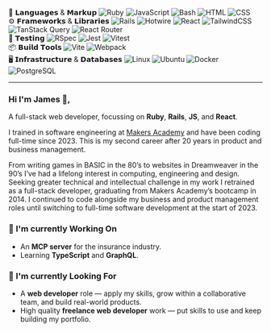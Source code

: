 💎 𝗟𝗮𝗻𝗴𝘂𝗮𝗴𝗲𝘀 & 𝗠𝗮𝗿𝗸𝘂𝗽 ![Ruby](https://img.shields.io/badge/-Ruby-000?logo=Ruby&logoColor=CC342D) ![JavaScript](https://img.shields.io/badge/-JavaScript-000?logo=JavaScript) ![Bash](https://img.shields.io/badge/-Bash-000?logo=GNUBash) ![HTML](https://img.shields.io/badge/-HTML-000?logo=HTML5) ![CSS](https://img.shields.io/badge/-CSS-000?logo=CSS3)<br>
⚙️ 𝗙𝗿𝗮𝗺𝗲𝘄𝗼𝗿𝗸𝘀 & 𝗟𝗶𝗯𝗿𝗮𝗿𝗶𝗲𝘀 ![Rails](https://img.shields.io/badge/-Rails-000?logo=Ruby%20on%20Rails&logoColor=CC0000) ![Hotwire](https://img.shields.io/badge/-Hotwire-000) ![React](https://img.shields.io/badge/-React-000?logo=React) ![TailwindCSS](https://img.shields.io/badge/-TailwindCSS-000?logo=TailwindCSS) ![TanStack Query](https://img.shields.io/badge/-TanStack%20Query-000?logo=ReactQuery) ![React Router](https://img.shields.io/badge/-React%20Router-000?logo=ReactRouter)<br>
🧪 𝗧𝗲𝘀𝘁𝗶𝗻𝗴 ![RSpec](https://img.shields.io/badge/-RSpec-000) ![Jest](https://img.shields.io/badge/-Jest-000?logo=Jest) ![Vitest](https://img.shields.io/badge/-Vitest-000?logo=Vitest)<br>
📦 𝗕𝘂𝗶𝗹𝗱 𝗧𝗼𝗼𝗹𝘀 ![Vite](https://img.shields.io/badge/-Vite-000?logo=Vite) ![Webpack](https://img.shields.io/badge/-Webpack-000?logo=Webpack)<br>
🖥️ 𝗜𝗻𝗳𝗿𝗮𝘀𝘁𝗿𝘂𝗰𝘁𝘂𝗿𝗲 & 𝗗𝗮𝘁𝗮𝗯𝗮𝘀𝗲𝘀 ![Linux](https://img.shields.io/badge/-Linux-000?logo=Linux) ![Ubuntu](https://img.shields.io/badge/-Ubuntu-000?logo=Ubuntu) ![Docker](https://img.shields.io/badge/-Docker-000?logo=Docker) ![PostgreSQL](https://img.shields.io/badge/-PostgreSQL-000?logo=PostgreSQL)<br>


---

### Hi I'm James 👋,

A full-stack web developer, focussing on **Ruby**, **Rails**, **JS**, and **React**</sup>.

I trained in software engineering at [Makers Academy](https://makers.tech/software-engineering-bootcamp) and have been coding full-time since 2023. This is my second career after 20 years in product and business management.

From writing games in BASIC in the 80’s to websites in Dreamweaver in the 90’s I’ve had a lifelong interest in computing, engineering and design. Seeking greater technical and intellectual challenge in my work I retrained as a full-stack developer, graduating from Makers Academy’s bootcamp in 2014. I continued to code alongside my business and product management roles until switching to full-time software development at the start of 2023.

### 🧠 I'm currently Working On

- An **MCP server** for the insurance industry.
- Learning **TypeScript** and **GraphQL**.

### 👀 I'm currently Looking For

- A **web developer** role — apply my skills, grow within a collaborative team, and build real-world products.
- High quality **freelance web developer** work — put skills to use and keep building my portfolio.
